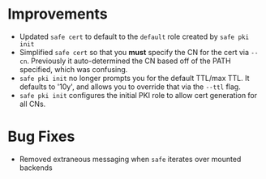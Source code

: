 # Improvements

- Updated `safe cert` to default to the `default` role created by `safe pki init`
- Simplified `safe cert` so that you **must** specify the CN for the cert via `--cn`.
  Previously it auto-determined the CN based off of the PATH specified, which was confusing.
- `safe pki init` no longer prompts you for the default TTL/max TTL.
  It defaults to '10y', and allows you to override that via the `--ttl` flag.
- `safe pki init` configures the initial PKI role to allow cert generation
  for all CNs.

# Bug Fixes

- Removed extraneous messaging when `safe` iterates over mounted backends
